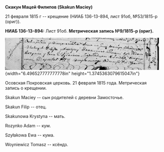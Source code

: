 **Скакун Мацей Филипов (Skakun Maciey)**

21 февраля 1815 г -- крещение (НИАБ 136-13-894, лист 91об, №53/1815-р
(ориг)).

**НИАБ 136-13-894:** Лист 91об. **Метрическая запись №9/1815-р (ориг).**

![](./media/6ceeeb6323b68b0a62fb9ea6280b09273117485d.png){width="6.496527777777778in"
height="1.3745363079615047in"}

Осовская Покровская церковь. 21 февраля 1815 года. Метрическая запись о
крещении.

Skakun Maciey -- сын родителей с деревни Замосточье.

Skakun Filip -- отец.

Skakunowa Krystyna -- мать.

Rozynko Adam -- кум.

Szyłakowa Ewa -- кума.

Woyniewicz Tomasz -- ксёндз.

